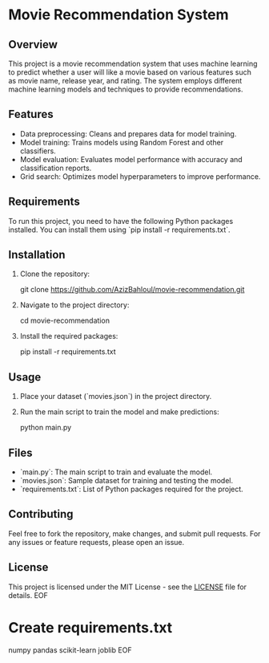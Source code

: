 
# Movie Recommendation System

## Overview

This project is a movie recommendation system that uses machine learning to predict whether a user will like a movie based on various features such as movie name, release year, and rating. The system employs different machine learning models and techniques to provide recommendations.

## Features

- Data preprocessing: Cleans and prepares data for model training.
- Model training: Trains models using Random Forest and other classifiers.
- Model evaluation: Evaluates model performance with accuracy and classification reports.
- Grid search: Optimizes model hyperparameters to improve performance.

## Requirements

To run this project, you need to have the following Python packages installed. You can install them using \`pip install -r requirements.txt\`.

## Installation

1. Clone the repository:

  
   git clone https://github.com/AzizBahloul/movie-recommendation.git
 

2. Navigate to the project directory:


   cd movie-recommendation


3. Install the required packages:


   pip install -r requirements.txt

## Usage

1. Place your dataset (\`movies.json\`) in the project directory.
2. Run the main script to train the model and make predictions:


   python main.py


## Files

- \`main.py\`: The main script to train and evaluate the model.
- \`movies.json\`: Sample dataset for training and testing the model.
- \`requirements.txt\`: List of Python packages required for the project.

## Contributing

Feel free to fork the repository, make changes, and submit pull requests. For any issues or feature requests, please open an issue.

## License

This project is licensed under the MIT License - see the [LICENSE](LICENSE) file for details.
EOF

# Create requirements.txt
numpy
pandas
scikit-learn
joblib
EOF
